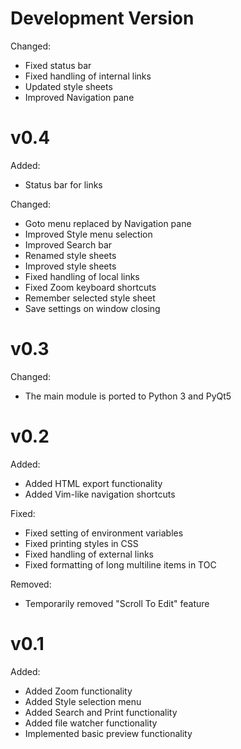 

# Development Version

Changed:

- Fixed status bar
- Fixed handling of internal links
- Updated style sheets
- Improved Navigation pane


# v0.4

Added:

- Status bar for links

Changed:

- Goto menu replaced by Navigation pane
- Improved Style menu selection
- Improved Search bar
- Renamed style sheets
- Improved style sheets
- Fixed handling of local links
- Fixed Zoom keyboard shortcuts
- Remember selected style sheet
- Save settings on window closing


# v0.3

Changed:

- The main module is ported to Python 3 and PyQt5


# v0.2

Added:

- Added HTML export functionality
- Added Vim-like navigation shortcuts

Fixed:

- Fixed setting of environment variables
- Fixed printing styles in CSS
- Fixed handling of external links
- Fixed formatting of long multiline items in TOC

Removed:

- Temporarily removed "Scroll To Edit" feature


# v0.1

Added:

- Added Zoom functionality
- Added Style selection menu
- Added Search and Print functionality
- Added file watcher functionality
- Implemented basic preview functionality

